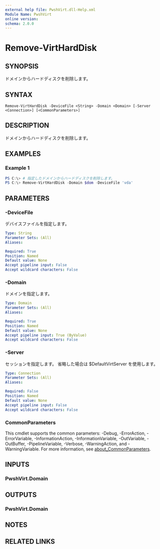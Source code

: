 ```yaml
---
external help file: PwshVirt.dll-Help.xml
Module Name: PwshVirt
online version:
schema: 2.0.0
---
```


# Remove-VirtHardDisk

## SYNOPSIS
ドメインからハードディスクを削除します。

## SYNTAX

```
Remove-VirtHardDisk -DeviceFile <String> -Domain <Domain> [-Server <Connection>] [<CommonParameters>]
```

## DESCRIPTION
ドメインからハードディスクを削除します。

## EXAMPLES

### Example 1
```powershell
PS C:\> # 指定したドメインからハードディスクを削除します。
PS C:\> Remove-VirtHardDisk -Domain $dom -DeviceFile 'vda'
```

## PARAMETERS

### -DeviceFile
デバイスファイルを指定します。

```yaml
Type: String
Parameter Sets: (All)
Aliases:

Required: True
Position: Named
Default value: None
Accept pipeline input: False
Accept wildcard characters: False
```

### -Domain
ドメインを指定します。

```yaml
Type: Domain
Parameter Sets: (All)
Aliases:

Required: True
Position: Named
Default value: None
Accept pipeline input: True (ByValue)
Accept wildcard characters: False
```

### -Server
セッションを指定します。
省略した場合は $DefaultVirtServer を使用します。

```yaml
Type: Connection
Parameter Sets: (All)
Aliases:

Required: False
Position: Named
Default value: None
Accept pipeline input: False
Accept wildcard characters: False
```

### CommonParameters
This cmdlet supports the common parameters: -Debug, -ErrorAction, -ErrorVariable, -InformationAction, -InformationVariable, -OutVariable, -OutBuffer, -PipelineVariable, -Verbose, -WarningAction, and -WarningVariable. For more information, see [about_CommonParameters](http://go.microsoft.com/fwlink/?LinkID=113216).

## INPUTS

### PwshVirt.Domain

## OUTPUTS

### PwshVirt.Domain

## NOTES

## RELATED LINKS
